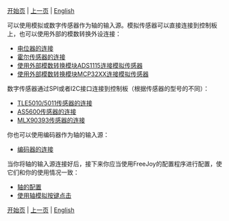 

[开始页](../README.md) | [上一页](../README.md) | [English](../eng/Axes-connection.md)

可以使用模拟或数字传感器作为轴的输入源。模拟传感器可以直接连接到控制板上，也可以使用外部的模数转换外设连接：

* [电位器的连接](电位器的连接.md)
* [霍尔传感器的连接](霍尔传感器的连接.md)
* [使用外部模数转换模块ADS1115连接模拟传感器](使用ADS1115连接模拟传感器.md)
* [使用外部模数转换模块MCP32XX连接模拟传感器](使用MCP32XX连接模拟传感器.md)

数字传感器通过SPI或者I2C接口连接到控制板（根据传感器的型号的不同）：

* [TLE5010/5011传感器的连接](TLE501x的连接.md)
* [AS5600传感器的连接](AS5600的连接.md)
* [MLX90393传感器的连接](MLX90393的连接.md)

你也可以使用编码器作为轴的输入源：

* [编码器的连接](编码器的连接.md)

当你将轴的输入源连接好后，接下来你应当使用FreeJoy的配置程序进行配置，使它们和你的使用情况一致：

* [轴的配置](轴的配置.md)
* [使用轴模拟按键点击](使用轴模拟按键.md)

[开始页](../README.md) | [上一页](../README.md) | [English](../eng/Axes-connection.md)
